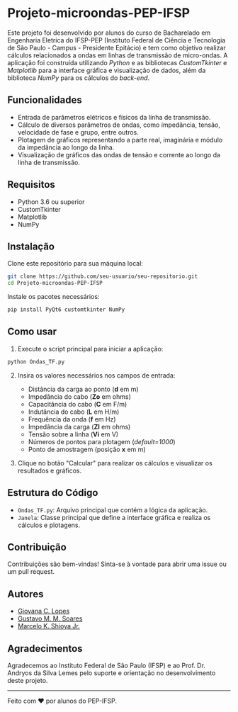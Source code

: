 # Projeto-microondas-PEP-IFSP

Este projeto foi desenvolvido por alunos do curso de Bacharelado em Engenharia Eletrica do IFSP-PEP (Instituto Federal de Ciência e Tecnologia de São Paulo - Campus - Presidente Epitácio) e tem como objetivo realizar cálculos relacionados a ondas em linhas de transmissão de micro-ondas. A aplicação foi construída utilizando _Python_ e as bibliotecas _CustomTkinter_ e _Matplotlib_ para a interface gráfica e visualização de dados, além da biblioteca _NumPy_ para os cálculos do _back-end_.

## Funcionalidades

- Entrada de parâmetros elétricos e físicos da linha de transmissão.
- Cálculo de diversos parâmetros de ondas, como impedância, tensão, velocidade de fase e grupo, entre outros.
- Plotagem de gráficos representando a parte real, imaginária e módulo da impedância ao longo da linha.
- Visualização de gráficos das ondas de tensão e corrente ao longo da linha de transmissão.

## Requisitos

- Python 3.6 ou superior
- CustomTkinter
- Matplotlib
- NumPy

## Instalação

Clone este repositório para sua máquina local:

```bash
git clone https://github.com/seu-usuario/seu-repositorio.git
cd Projeto-microondas-PEP-IFSP
```

Instale os pacotes necessários:

```bash
pip install PyQt6 customtkinter NumPy
```

## Como usar

1. Execute o script principal para iniciar a aplicação:

```bash
python Ondas_TF.py
```

2. Insira os valores necessários nos campos de entrada:
    - Distância da carga ao ponto (**d** em m)
    - Impedância do cabo (**Zo** em ohms)
    - Capacitância do cabo (**C** em F/m)
    - Indutância do cabo (**L** em H/m)
    - Frequência da onda (**f** em Hz)
    - Impedância da carga (**Zl** em ohms)
    - Tensão sobre a linha (**Vi** em V)
    - Números de pontos para plotagem (_default=1000_)
    - Ponto de amostragem (posição **x** em m)

3. Clique no botão "Calcular" para realizar os cálculos e visualizar os resultados e gráficos.

## Estrutura do Código

- `Ondas_TF.py`: Arquivo principal que contém a lógica da aplicação.
- `Janela`: Classe principal que define a interface gráfica e realiza os cálculos e plotagens.

## Contribuição

Contribuições são bem-vindas! Sinta-se à vontade para abrir uma issue ou um pull request.

## Autores

- [Giovana C. Lopes](https://github.com/SraAmontillado)
- [Gustavo M. M. Soares](https://github.com/MoratoZ)
- [Marcelo K. Shioya Jr.](https://github.com/markazushi)

## Agradecimentos

Agradecemos ao Instituto Federal de São Paulo (IFSP) e ao Prof. Dr. Andryos da Silva Lemes pelo suporte e orientação no desenvolvimento deste projeto.

---

Feito com ❤️ por alunos do PEP-IFSP.
